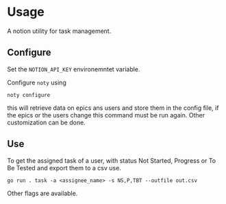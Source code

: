 # Usage
A notion utility for task management.

## Configure
Set the `NOTION_API_KEY` environemntet variable.

Configure `noty` using
```
noty configure
```
this will retrieve data on epics ans users and store them in the config file,
if the epics or the users change this command must be run again. Other
customization can be done.

## Use
To get the assigned task of a user, with status Not Started, Progress or
To Be Tested and export them to a csv use.
```
go run . task -a <assignee_name> -s NS,P,TBT --outfile out.csv
```

Other flags are available.

